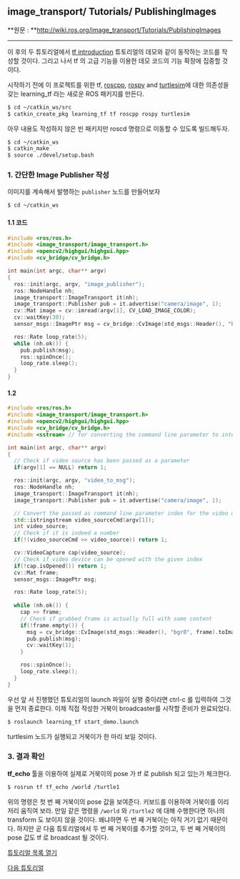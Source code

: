 ## image_transport/ Tutorials/ PublishingImages



**원문 : **http://wiki.ros.org/image_transport/Tutorials/PublishingImages



---



이 후의 두 튜토리얼에서 [tf introduction](http://wiki.ros.org/tf/Tutorials/Introduction%20to%20tf) 튜토리얼의 데모와 같이 동작하는 코드를 작성할 것이다. 그리고 나서 tf 의 고급 기능을 이용한 데모 코드의 기능 확장에 집중할 것이다.

시작하기 전에 이 프로젝트를 위한  tf, [roscpp](http://wiki.ros.org/roscpp), [rospy](http://wiki.ros.org/rospy) and [turtlesim](./turtlesim.md)에 대한 의존성을 갖는 learning_tf 라는 새로운 ROS 패키지를 만든다.

```bash
$ cd ~/catkin_ws/src
$ catkin_create_pkg learning_tf tf roscpp rospy turtlesim
```

아무 내용도 작성하지 않은 빈 패키지만 roscd 명령으로 이동할 수 있도록 빌드해두자.

```bash
$ cd ~/catkin_ws
$ catkin_make
$ source ./devel/setup.bash
```



### 1. 간단한 Image Publisher 작성 

이미지를 계속해서 발행하는 `publisher` 노드를 만들어보자

```bash
$ cd ~/catkin_ws

```



#### 1.1 코드







```c++
#include <ros/ros.h>
#include <image_transport/image_transport.h>
#include <opencv2/highgui/highgui.hpp>
#include <cv_bridge/cv_bridge.h>

int main(int argc, char** argv)
{
  ros::init(argc, argv, "image_publisher");
  ros::NodeHandle nh;
  image_transport::ImageTransport it(nh);
  image_transport::Publisher pub = it.advertise("camera/image", 1);
  cv::Mat image = cv::imread(argv[1], CV_LOAD_IMAGE_COLOR);
  cv::waitKey(30);
  sensor_msgs::ImagePtr msg = cv_bridge::CvImage(std_msgs::Header(), "bgr8", image).toImageMsg();

  ros::Rate loop_rate(5);
  while (nh.ok()) {
    pub.publish(msg);
    ros::spinOnce();
    loop_rate.sleep();
  }
}
```



#### 1.2 





```c++
#include <ros/ros.h>
#include <image_transport/image_transport.h>
#include <opencv2/highgui/highgui.hpp>
#include <cv_bridge/cv_bridge.h>
#include <sstream> // for converting the command line parameter to integer

int main(int argc, char** argv)
{
  // Check if video source has been passed as a parameter
  if(argv[1] == NULL) return 1;

  ros::init(argc, argv, "video_to_msg");
  ros::NodeHandle nh;
  image_transport::ImageTransport it(nh);
  image_transport::Publisher pub = it.advertise("camera/image", 1);

  // Convert the passed as command line parameter index for the video device to an integer
  std::istringstream video_sourceCmd(argv[1]);
  int video_source;
  // Check if it is indeed a number
  if(!(video_sourceCmd >> video_source)) return 1;

  cv::VideoCapture cap(video_source);
  // Check if video device can be opened with the given index
  if(!cap.isOpened()) return 1;
  cv::Mat frame;
  sensor_msgs::ImagePtr msg;

  ros::Rate loop_rate(5);
    
  while (nh.ok()) {
    cap >> frame;
    // Check if grabbed frame is actually full with some content
    if(!frame.empty()) {
      msg = cv_bridge::CvImage(std_msgs::Header(), "bgr8", frame).toImageMsg();
      pub.publish(msg);
      cv::waitKey(1);
    }

    ros::spinOnce();
    loop_rate.sleep();
  }
}
```

우선 앞 서 진행했던 튜토리얼의 launch 파일이 실행 중이라면 ctrl-c 를 입력하여 그것을 먼저 종료한다. 이제 직접 작성한 거북이 broadcaster를 시작할 준비가 완료되었다.

```bash
$ roslaunch learning_tf start_demo.launch
```

turtlesim 노드가 실행되고 거북이가 한 마리 보일 것이다.



### 3. 결과 확인

**tf_echo** 툴을 이용하여 실제로 거북이의 pose 가 tf 로 publish 되고 있는가 체크한다.

```bash
$ rosrun tf tf_echo /world /turtle1
```

위의 명령은 첫 번 째 거북이의 pose 값을 보여준다. 키보드를 이용하여 거북이를 이리저리 움직여 보라. 만일 같은 명령을 `/world` 와 `/turtle2` 에 대해 수행한다면 하나의 transform 도 보이지 않을 것이다. 왜냐하면 두 번 째 거북이는 아직 거기 없기 때문이다. 하지만 곧 다음 튜토리얼에서 두 번 째 거북이를 추가할 것이고, 두 번 째 거북이의 pose 값도 tf 로 broadcast 될 것이다.

[튜토리얼 목록 열기](../README.md)

[다음 튜토리얼](./tf_3_listener.md)